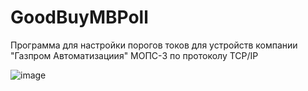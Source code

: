# GoodBuyMBPoll
Программа для настройки порогов токов для устройств компании "Газпром Автоматизациия" МОПС-3 по протоколу TCP/IP

![image](https://github.com/user-attachments/assets/fd2701a1-813d-4d7e-8bb7-b780a0780734)

